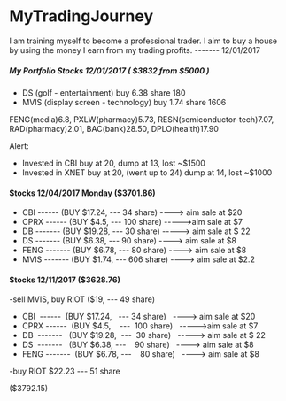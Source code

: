 # MyTradingJourney
I am training myself to become a professional trader. I aim to buy a house by using the money I earn from my trading profits. 
-------  12/01/2017


##### My Portfolio Stocks  12/01/2017   ( $3832  from $5000 )
- DS  (golf - entertainment)    buy 6.38    share 180 
- MVIS (display screen - technology)   buy 1.74   share 1606

FENG(media)6.8, PXLW(pharmacy)5.73, RESN(semiconductor-tech)7.07, RAD(pharmacy)2.01, BAC(bank)28.50, DPLO(health)17.90

Alert:  
- Invested in CBI buy at 20, dump at 13, lost ~$1500 
- Invested in XNET buy at 20, (went up to 24) dump at 14, lost ~$1000

#### Stocks 12/04/2017  Monday  ($3701.86)

- CBI  ------  (BUY $17.24,   --- 34 share)   ----> aim sale at $20
- CPRX ------  (BUY $4.5,    ---  100 share)   ----->aim sale at $7
- DB  -------   (BUY $19.28,  ---  30 share)   -----> aim sale at $ 22
- DS  -------   (BUY $6.38, ---    90 share)   ----> aim sale at $8
- FENG -------  (BUY $6.78, ---    80 share)   ----> aim sale at $8
- MVIS -------  (BUY $1.74,  ---   606 share)   ----> aim sale at $2.2

#### Stocks 12/11/2017   ($3628.76)
-sell MVIS,  buy RIOT ($19, --- 49 share)  

- CBI  ------  (BUY $17.24,   --- 34 share)   ----> aim sale at $20
- CPRX ------  (BUY $4.5,    ---  100 share)   ----->aim sale at $7
- DB  -------   (BUY $19.28,  ---  30 share)   -----> aim sale at $ 22
- DS  -------   (BUY $6.38, ---    90 share)   ----> aim sale at $8
- FENG -------  (BUY $6.78, ---    80 share)   ----> aim sale at $8

-buy RIOT $22.23  --- 51 share


($3792.15)
